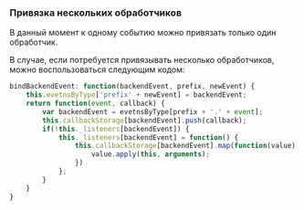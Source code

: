 ### Привязка нескольких обработчиков
В данный момент к одному событию можно привязать только один обработчик.

В случае, если потребуется привязывать несколько обработчиков, можно воспользоваться следующим кодом:
```javascript
bindBackendEvent: function(backendEvent, prefix, newEvent) {
    this.evetnsByType['prefix' + newEvent] = backendEvent;
    return function(event, callback) {
        var backendEvent = evetnsByType[prefix + '.' + event];
        this.callbackStorage[backendEvent].push(callback);
        if(!this._listeners[backendEvent]) {
            this._listeners[backendEvent] = function() {
                this.callbackStorage[backendEvent].map(function(value) {
                    value.apply(this, arguments);
                })
            };
        }
    }
}
```
